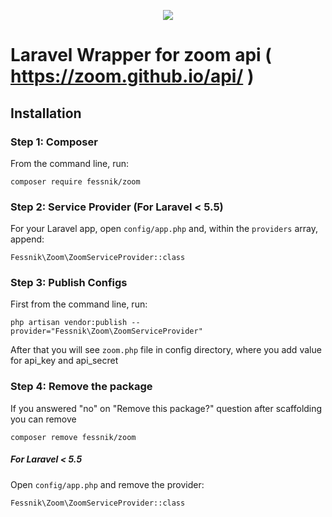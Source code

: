 <p align="center">
    <img src="https://laravel.com/assets/img/components/logo-laravel.svg">
</p>

# Laravel Wrapper for zoom api ( https://zoom.github.io/api/ ) 

## Installation

### Step 1: Composer

From the command line, run:

```
composer require fessnik/zoom
```

### Step 2: Service Provider (For Laravel < 5.5)

For your Laravel app, open `config/app.php` and, within the `providers` array, append:

```
Fessnik\Zoom\ZoomServiceProvider::class
```

### Step 3: Publish Configs

First from the command line, run:

```
php artisan vendor:publish --provider="Fessnik\Zoom\ZoomServiceProvider"
```

After that you will see `zoom.php` file in config directory, where you add value for api_key and api_secret

### Step 4: Remove the package
If you answered "no" on "Remove this package?" question after scaffolding you can remove 

```
composer remove fessnik/zoom
```

##### For Laravel < 5.5 
Open `config/app.php` and remove the provider:

```
Fessnik\Zoom\ZoomServiceProvider::class
```
